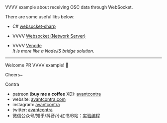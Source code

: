 VVVV example about receiving OSC data through WebSocket.



There are some useful libs below:

- C# [websocket-sharp](https://github.com/sta/websocket-sharp)

- VVVV [Websocket (Network Server)](https://vvvv.org/contribution/websocket-%28network-server%29)

- VVVV [Venode](https://vvvv.org/contribution/venode)    
*It is more like a NodeJS bridge solution.*





-----
Welcome PR VVVV example! 👏

Cheers~

Contra

- patreon (**buy me a coffee** XD): [avantcontra](https://www.patreon.com/avantcontra)
- website: [avantcontra.com](https://www.avantcontra.com)
- instagram: [avantcontra](https://instagram.com/avantcontra)
- twitter: [avantcontra](https://twitter.com/avantcontra)
- 微信公众号/知乎/抖音/小红书/B站：[实验编程](https://space.bilibili.com/309452713)
